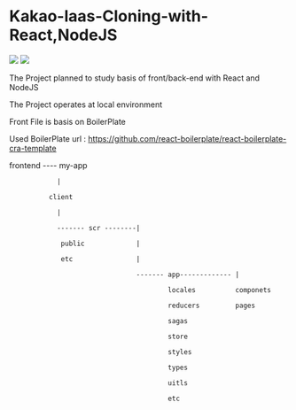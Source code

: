# Kakao-laas-Cloning-with-React,NodeJS
<img src="https://img.shields.io/badge/React-61DAFB?style=for-the-badge&logo=React&logoColor=white"> <img src="https://img.shields.io/badge/NodeJs-339933?style=for-the-badge&logo=NodeJs&logoColor=white">

The Project planned to study basis of front/back-end with React and NodeJS 



The Project operates at local environment

Front File is basis on BoilerPlate 

Used BoilerPlate url : https://github.com/react-boilerplate/react-boilerplate-cra-template 

<Front Folder structure>

frontend ---- my-app
  
                | 
  
              client
  
                |   
  
                ------- scr --------|
  
                 public             |
  
                 etc                | 
  
                                    ------- app------------- |
  
                                            locales          componets
                                            
                                            reducers         pages
                                            
                                            sagas

                                            store

                                            styles

                                            types

                                            uitls

                                            etc
<Server Folder structure>
